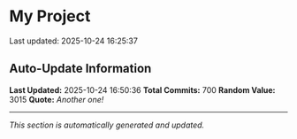 # My Project


Last updated: 2025-10-24 16:25:37



































































































































































































































































































































































































































































































































































































































































































































































































































































































































































































































































































































## Auto-Update Information

**Last Updated:** 2025-10-24 16:50:36
**Total Commits:** 700
**Random Value:** 3015
**Quote:** _Another one!_

---
_This section is automatically generated and updated._